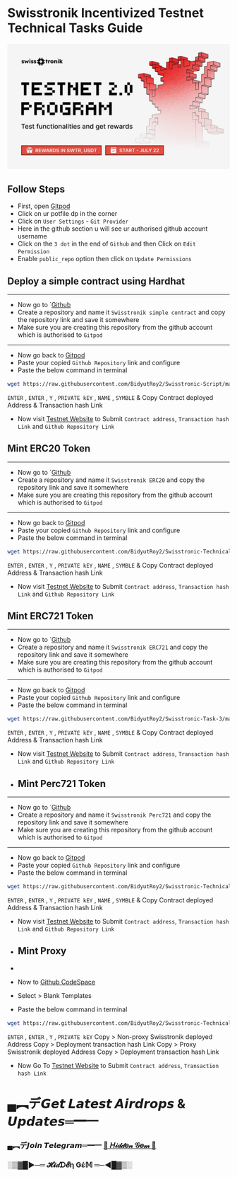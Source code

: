 # Swisstronik Incentivized Testnet Technical Tasks Guide

<p align="center">
<img src='https://github.com/BidyutRoy2/Swisstronik-Testnet/blob/main/image.jpg' width='700'>
</p>


## Follow Steps

- First, open [Gitpod](https://gitpod.io/workspaces)
- Click on ur potfile dp in the corner
- Click on `User Settings` - `Git Provider`
- Here in the github section u will see ur authorised github account username
- Click on the `3 dot` in the end of `Github` and then Click on `Edit Permission`
- Enable `public_repo` option then click on `Update Permissions`


## Deploy a simple contract using Hardhat
---
- Now go to `[Github](https://github.com)
- Create a repository and name it `Swisstronik simple contract` and copy the repository link and save it somewhere
- Make sure you are creating this repository from the github account which is authorised to `Gitpod`
---
- Now go back to [Gitpod](https://gitpod.io/workspaces)
- Paste your copied `Github Repository` link and configure
- Paste the below command in terminal
```bash
wget https://raw.githubusercontent.com/BidyutRoy2/Swisstronic-Script/main/simple-contract.sh && chmod +x simple-contract.sh && ./simple-contract.sh
```
`ENTER` , `ENTER` , `Y` , `PRIVATE kEY` , `NAME` , `SYMBLE` & Copy Contract deployed Address & Transaction hash Link

- Now visit [Testnet Website](https://www.swisstronik.com/testnet2/dashboard) to Submit `Contract address`, `Transaction hash Link` and `Github Repository Link`



## Mint ERC20 Token
---
- Now go to `[Github](https://github.com)
- Create a repository and name it `Swisstronik ERC20` and copy the repository link and save it somewhere
- Make sure you are creating this repository from the github account which is authorised to `Gitpod`
---
- Now go back to [Gitpod](https://gitpod.io/workspaces)
- Paste your copied `Github Repository` link and configure
- Paste the below command in terminal
```bash
wget https://raw.githubusercontent.com/BidyutRoy2/Swisstronic-Technical-All-Tasks/main/erc20-token.sh && chmod +x erc20-token.sh && ./erc20-token.sh
```
`ENTER` , `ENTER` , `Y` , `PRIVATE kEY` , `NAME` , `SYMBLE` & Copy Contract deployed Address & Transaction hash Link

- Now visit [Testnet Website](https://www.swisstronik.com/testnet2/dashboard) to Submit `Contract address`, `Transaction hash Link` and `Github Repository Link`


## Mint ERC721 Token
---
- Now go to `[Github](https://github.com)
- Create a repository and name it `Swisstronik ERC721` and copy the repository link and save it somewhere
- Make sure you are creating this repository from the github account which is authorised to `Gitpod`
---
- Now go back to [Gitpod](https://gitpod.io/workspaces)
- Paste your copied `Github Repository` link and configure
- Paste the below command in terminal
```bash
wget https://raw.githubusercontent.com/BidyutRoy2/Swisstronic-Task-3/main/erc721.sh && chmod +x erc721.sh && ./erc721.sh
```
`ENTER` , `ENTER` , `Y` , `PRIVATE kEY` , `NAME` , `SYMBLE` & Copy Contract deployed Address & Transaction hash Link

- Now visit [Testnet Website](https://www.swisstronik.com/testnet2/dashboard) to Submit `Contract address`, `Transaction hash Link` and `Github Repository Link`

- ## Mint Perc721 Token
---
- Now go to `[Github](https://github.com)
- Create a repository and name it `Swisstronik Perc721` and copy the repository link and save it somewhere
- Make sure you are creating this repository from the github account which is authorised to `Gitpod`
---
- Now go back to [Gitpod](https://gitpod.io/workspaces)
- Paste your copied `Github Repository` link and configure
- Paste the below command in terminal
```bash
wget https://raw.githubusercontent.com/BidyutRoy2/Swisstronic-Technical-All-Tasks/main/perc721.sh && chmod +x perc721.sh && ./perc721.sh
```
`ENTER` , `ENTER` , `Y` , `PRIVATE kEY` , `NAME` , `SYMBLE` & Copy Contract deployed Address & Transaction hash Link

- Now visit [Testnet Website](https://www.swisstronik.com/testnet2/dashboard) to Submit `Contract address`, `Transaction hash Link` and `Github Repository Link`

- ## Mint Proxy
- 
- Now to [Github CodeSpace](https://github.com/codespaces)
- Select > Blank Templates
- Paste the below command in terminal
```bash
wget https://raw.githubusercontent.com/BidyutRoy2/Swisstronic-Technical-All-Tasks/main/proxy.sh && chmod +x proxy.sh && ./proxy.sh
```
`ENTER` , `ENTER` , `Y` , `PRIVATE kEY`
Copy > Non-proxy Swisstronik deployed Address
Copy > Deployment transaction hash Link
Copy > Proxy Swisstronik deployed Address
Copy > Deployment transaction hash Link

- Now Go To [Testnet Website](https://www.swisstronik.com/testnet2/dashboard) to Submit `Contract address`, `Transaction hash Link`


# ▄︻デ𝙂𝙚𝙩 𝙇𝙖𝙩𝙚𝙨𝙩 𝘼𝙞𝙧𝙙𝙧𝙤𝙥𝙨 & 𝙐𝙥𝙙𝙖𝙩𝙚𝙨═━一

### ▄︻デ𝙅𝙤𝙞𝙣 𝙏𝙚𝙡𝙚𝙜𝙧𝙖𝙢═━一 [🎀  𝐻𝒾𝒹𝒹𝑒𝓃 𝒢𝑒𝓂  🎀](https://t.me/hiddengemnews) 

### ░▒▓█►─═  𝓗𝓲𝒹ᗪ𝓔η Ǥέ𝕄 ═─◄█▓▒░
